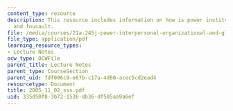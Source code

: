 ```yaml
---
content_type: resource
description: This resource includes information on how is power institutionalized?
  and foucault.
file: /media/courses/21a-245j-power-interpersonal-organizational-and-global-dimensions-fall-2005/335d50f83b721536db36df505aa9a6ef_2005_11_02_sss.pdf
file_type: application/pdf
learning_resource_types:
- Lecture Notes
ocw_type: OCWFile
parent_title: Lecture Notes
parent_type: CourseSection
parent_uid: fdf096c9-e67b-c17a-4d60-acec5cd2ead4
resourcetype: Document
title: 2005_11_02_sss.pdf
uid: 335d50f8-3b72-1536-db36-df505aa9a6ef
---
```

